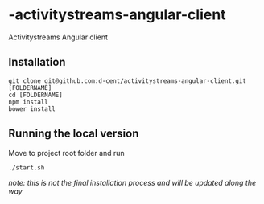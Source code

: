 -activitystreams-angular-client
===============================

Activitystreams Angular client

## Installation

	git clone git@github.com:d-cent/activitystreams-angular-client.git [FOLDERNAME]
	cd [FOLDERNAME]
    npm install
    bower install
    
## Running the local version

Move to project root folder and run

	./start.sh

_note: this is not the final installation process and will be updated along the way_
